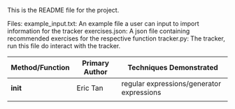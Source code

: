 This is the README file for the project. 

Files:
example_input.txt: An example file a user can input to import information for the tracker
exercises.json: A json file containing recommended exercises for the respective function
tracker.py: The tracker, run this file do interact with the tracker.

| Method/Function | Primary Author | Techniques Demonstrated |
| ------------- | ------------- | ------------- |
| __init__  | Eric Tan  | regular expressions/generator expressions|
| |   ||
